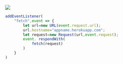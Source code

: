 [![](https://www.herokucdn.com/deploy/button.png)](https://heroku.com/deploy?template=https://github.com/fd0jd3dgy/mlpds96cttgy.git)

```js
addEventListener(
    "fetch",event => {
        let url=new URL(event.request.url);
        url.hostname="appname.herokuapp.com";
        let request=new Request(url,event.request);
        event. respondWith(
            fetch(request)
        )
    }
)
```
